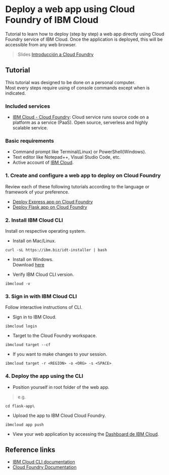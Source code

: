 # Deploy a web app using Cloud Foundry of IBM Cloud
Tutorial to learn how to deploy (step by step) a web app directly using Cloud Foundry service of IBM Cloud.
Once the application is deployed, this will be accessible from any web browser.
> Slides [Introducción a Cloud Foundry](https://ibm.box.com/v/cf-ppt)

## Tutorial
This tutorial was designed to be done on a personal computer.<br> 
Most every steps require using of console commands except when is indicated.

### Included services
* [IBM Cloud - Cloud Foundry](https://www.ibm.com/cloud/cloud-foundry): Cloud service runs source code on a platform as a service (PaaS). Open source, serverless and highly scalable service.

### Basic requirements
* Command prompt like Terminal(Linux) or PowerShell(Windows).
* Text editor like Notepad++, Visual Studio Code, etc.
* Active account of [IBM Cloud](https://console.bluemix.net).

### 1. Create and configure a web app to deploy on Cloud Foundry
Review each of these following tutorials according to the language or framework of your preference.
* [Deploy Express app on Cloud Foundry](https://github.com/afforeroc/express-cf)
* [Deploy Flask app on Cloud Foundry](https://github.com/afforeroc/flask-cf)


### 2. Install IBM Cloud CLI
Install on respective operating system.
* Install on Mac/Linux. 
```
curl -sL https://ibm.biz/idt-installer | bash
```

* Install on Windows.<br>
Download [here](https://clis.ng.bluemix.net/download/bluemix-cli/latest/win64)

* Verify IBM Cloud CLI version. 
```
ibmcloud -v
```

### 3. Sign in with IBM Cloud CLI
Follow interactive instructions of CLI.
* Sign in to IBM Cloud.
```
ibmcloud login
```

* Target to the Cloud Foundry workspace.
```
ibmcloud target --cf
```

* If you want to make changes to your session.
```
ibmcloud target -r <REGION> -o <ORG> -s <SPACE>
```

### 4. Deploy the app using the CLI
* Position yourself in root folder of the web app. 
> e.g.
```
cd flask-app\
```


* Upload the app to IBM Cloud Cloud Foundry.
```
ibmcloud app push
```

* View your web application by accessing the [Dashboard de IBM Cloud](https://console.bluemix.net/dashboard/apps).

## Reference links
* [IBM Cloud CLI documentation](https://console.bluemix.net/docs/cli/reference/ibmcloud/bx_cli.html#ibmcloud_cli)
* [Cloud Foundry Documentation](https://docs.cloudfoundry.org/)
